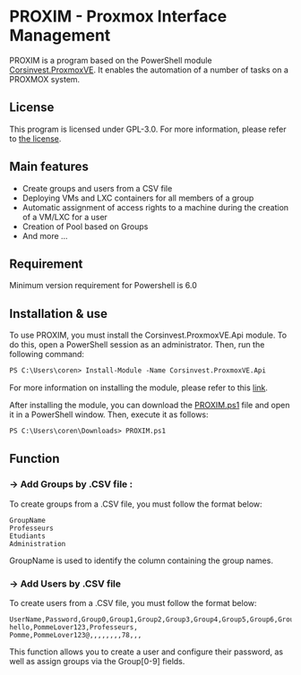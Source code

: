 # PROXIM  - Proxmox Interface Management

PROXIM is a program based on the PowerShell module [Corsinvest.ProxmoxVE](https://github.com/Corsinvest/cv4pve-api-dotnet). It enables the automation of a number of tasks on a PROXMOX system.


## License
This program is licensed under GPL-3.0. For more information, please refer to [the license](LICENSE).


## Main features
 
 * Create groups and users from a CSV file
 * Deploying VMs and LXC containers for all members of a group
 * Automatic assignment of access rights to a machine during the creation of a VM/LXC for a user
 * Creation of Pool based on Groups
 * And more ...


## Requirement
Minimum version requirement for Powershell is 6.0


## Installation & use
To use PROXIM, you must install the Corsinvest.ProxmoxVE.Api module. To do this, open a PowerShell session as an administrator. Then, run the following command:
```ps
PS C:\Users\coren> Install-Module -Name Corsinvest.ProxmoxVE.Api
```

For more information on installing the module, please refer to this [link](https://github.com/Corsinvest/cv4pve-api-powershell).

After installing the module, you can download the [PROXIM.ps1](PROXIM.ps1) file and open it in a PowerShell window. Then, execute it as follows:
```ps
PS C:\Users\coren\Downloads> PROXIM.ps1
```
## Function
### -> Add Groups by .CSV file :
To create groups from a .CSV file, you must follow the format below:

```csv
GroupName
Professeurs
Etudiants
Administration
```

GroupName is used to identify the column containing the group names.

### -> Add Users by .CSV file
To create users from a .CSV file, you must follow the format below:

```csv
UserName,Password,Group0,Group1,Group2,Group3,Group4,Group5,Group6,Group7,Group8,Group9,
hello,PommeLover123,Professeurs,
Pomme,PommeLover123@,,,,,,,,78,,,
```

This function allows you to create a user and configure their password, as well as assign groups via the Group[0-9] fields.
